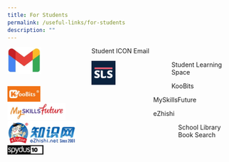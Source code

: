 ```yaml
---
title: For Students
permalink: /useful-links/for-students
description: ""
---
```

<div>  
<div style="float: left">  
<a href="https://workspace.google.com/dashboard">  
<img src="/images/Gmail.jpg" 
     style="width:40%">
</a>  
</div>  
<div></div>  
</div>

Student ICON Email

<p></p>

<div>  
<div style="float: left">  
<a href="https://vle.learning.moe.edu.sg/login">  
<img src="/images/SLS%20Icon.png" 
     style="width:30%">
</a>  
</div>  
<div></div>  
</div>

Student Learning Space

<p></p>

<div>  
<div style="float: left">  
<a href="https://member.koobits.com/">  
<img src="/images/Koobits.jpg" 
     style="width:40%">
</a>  
</div>  
<div></div>  
</div>

KooBits

<p></p>

<div>  
<div style="float: left">  
<a href="https://www.myskillsfuture.gov.sg/content/student/en/primary.html">  
<img src="/images/Myskillsfuture.jpg" 
     style="width:40%">
</a>  
</div>  
<div></div>  
</div>

MySkillsFuture

<p></p>

<div>  
<div style="float: left">  
<a href="https://www.ezhishi.net/Contents/">  
<img src="/images/Ezhishi.jpg" 
     style="width:40%">
</a>  
</div>  
<div></div>  
</div>

eZhishi

<p></p>

<div>  
<div style="float: left">  
<a href="https://schoolibrary.moe.edu.sg/cantonmentpri/cgi-bin/spydus.exe/MSGTRN/WPAC/HOME">  
<img src="/images/Spydus.jpg" 
     style="width:40%">
</a>  
</div>  
<div></div>  
</div>

School Library Book Search